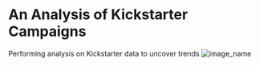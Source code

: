 # An Analysis of Kickstarter Campaigns
Performing analysis on Kickstarter data to uncover trends
![image_name](path/to/image_name.png)
